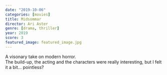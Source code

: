 ```yaml
---
date: "2019-10-06"
categories: [movies]
title: Midsommar
director: Ari Aster
genre: [drama, thriller]
year: 2019
score: 3
featured_image: featured_image.jpg
---
```


A visonary take on modern horror.  
The build-up, the acting and the characters were really interesting, but I felt it a bit... pointless?
